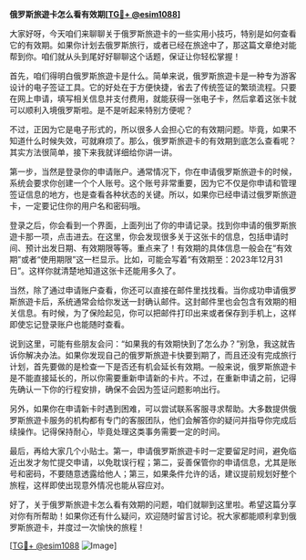 **俄罗斯旅遊卡怎么看有效期[[TG💪+ @esim1088](https://t.me/s/esim1088)]**

大家好呀，今天咱们来聊聊关于俄罗斯旅遊卡的一些实用小技巧，特别是如何查看它的有效期。如果你计划去俄罗斯旅行，或者已经在旅途中了，那这篇文章绝对能帮到你。咱们就从头到尾好好聊聊这个话题，保证让你轻松掌握！

首先，咱们得明白俄罗斯旅遊卡是什么。简单来说，俄罗斯旅遊卡是一种专为游客设计的电子签证工具。它的好处在于方便快捷，省去了传统签证的繁琐流程。只要在网上申请，填写相关信息并支付费用，就能获得一张电子卡，然后拿着这张卡就可以顺利入境俄罗斯啦。是不是听起来特别方便呢？

不过，正因为它是电子形式的，所以很多人会担心它的有效期问题。毕竟，如果不知道什么时候失效，可就麻烦了。那么，俄罗斯旅遊卡的有效期到底怎么查看呢？其实方法很简单，接下来我就详细给你讲一讲。

第一步，当然是登录你的申请账户。通常情况下，你在申请俄罗斯旅遊卡的时候，系统会要求你创建一个个人账号。这个账号非常重要，因为它不仅是你申请和管理签证信息的地方，也是查看各种状态的关键。所以，如果你已经申请过俄罗斯旅遊卡，一定要记住你的用户名和密码哦。

登录之后，你会看到一个界面，上面列出了你的申请记录。找到你申请的俄罗斯旅遊卡那一项，点击进去。在这里，你会发现很多关于这张卡的信息，包括申请时间、预计出发日期、有效期限等等。重点来了！有效期的具体信息一般会在“有效期”或者“使用期限”这一栏显示。比如，可能会写着“有效期至：2023年12月31日”。这样你就清楚地知道这张卡还能用多久了。

当然，除了通过申请账户查看，你还可以直接在邮件里找找看。当你成功申请俄罗斯旅遊卡后，系统通常会给你发送一封确认邮件。这封邮件里也会包含有效期的相关信息。有时候，为了保险起见，你可以把邮件打印出来或者保存到手机上，这样即使忘记登录账户也能随时查看。

说到这里，可能有些朋友会问：“如果我的有效期快到了怎么办？”别急，我这就告诉你解决办法。如果你发现自己的俄罗斯旅遊卡快要到期了，而且还没有完成旅行计划，首先要做的是检查一下是否还有机会延长有效期。一般来说，俄罗斯旅遊卡是不能直接延长的，所以你需要重新申请新的卡片。不过，在重新申请之前，记得先确认一下你的行程安排，确保不会因为签证问题影响出行。

另外，如果你在申请新卡时遇到困难，可以尝试联系客服寻求帮助。大多数提供俄罗斯旅遊卡服务的机构都有专门的客服团队，他们会解答你的疑问并指导你完成后续操作。记得保持耐心，毕竟处理这类事务需要一定的时间。

最后，再给大家几个小贴士。第一，申请俄罗斯旅遊卡时一定要留足时间，避免临近出发才匆忙提交申请，以免耽误行程；第二，妥善保管你的申请信息，尤其是账号和密码，不要随意透露给他人；第三，如果条件允许的话，建议提前规划好整个旅程，这样即使出现意外情况也能从容应对。

好了，关于俄罗斯旅遊卡怎么看有效期的问题，咱们就聊到这里啦。希望这篇分享对你有所帮助！如果你还有什么疑问，欢迎随时留言讨论。祝大家都能顺利拿到俄罗斯旅遊卡，并度过一次愉快的旅程！

[[TG💪+ @esim1088](https://t.me/s/esim1088) ![Image](https://i.postimg.cc/4NQfJmqS/Snipaste-2025-05-13-00-14-12.png)]